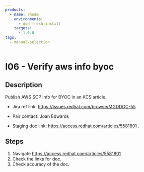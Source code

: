 ```yaml
---
products:
  - name: rhoam
    environments:
      - osd-fresh-install
    targets:
      - 1.0.0
tags:
  - manual-selection
---
```


# I06 - Verify aws info byoc

## Description

Publish AWS SCP info for BYOC in an KCS article.

- Jira ref link: https://issues.redhat.com/browse/MGDDOC-55

- Pair contact: Joan Edwards

* Staging doc link: https://access.redhat.com/articles/5581801 .

## Steps

1. Navigate https://access.redhat.com/articles/5581801
2. Check the links for doc.
3. Check accuracy of the doc.
